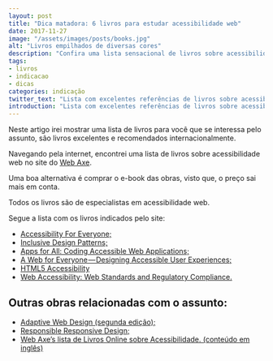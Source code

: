 ```yaml
---
layout: post
title: "Dica matadora: 6 livros para estudar acessibilidade web"
date: 2017-11-27
image: "/assets/images/posts/books.jpg"
alt: "Livros empilhados de diversas cores"
description: "Confira uma lista sensacional de livros sobre acessibilidade web."
tags:
- livros
- indicacao
- dicas
categories: indicação
twitter_text: "Lista com excelentes referências de livros sobre acessibilidade web."
introduction: "Lista com excelentes referências de livros sobre acessibilidade web."
---
```


Neste artigo irei mostrar uma lista de livros para você que se interessa pelo assunto, são livros excelentes e recomendados internacionalmente.

Navegando pela internet, encontrei uma lista de livros sobre acessibilidade web no site do [Web Axe](http://www.webaxe.org/web-accessibility-books/).

Uma boa alternativa é comprar o e-book das obras, visto que, o preço sai mais em conta.

Todos os livros são de especialistas em acessibilidade web.

Segue a lista com os livros indicados pelo site:

* [Accessibility For Everyone;](https://abookapart.com/products/accessibility-for-everyone)
* [Inclusive Design Patterns;](https://shop.smashingmagazine.com/products/inclusive-design-patterns)
* [Apps for All: Coding Accessible Web Applications;](https://shop.smashingmagazine.com/products/apps-for-all)
* [A Web for Everyone — Designing Accessible User Experiences;](https://rosenfeldmedia.com/books/a-web-for-everyone/)
* [HTML5 Accessibility](https://www.apress.com/us/book/9781430241942)
* [Web Accessibility: Web Standards and Regulatory Compliance.](https://www.amazon.com/exec/obidos/ASIN/1590596382/jimthatcher-20/104-59766)

## Outras obras relacionadas com o assunto:

* [Adaptive Web Design (segunda edição);](https://adaptivewebdesign.info/2nd-edition/)
* [Responsible Responsive Design;](https://abookapart.com/products/responsible-responsive-design)
* [Web Axe’s lista de Livros Online sobre Acessibilidade. (conteúdo em inglês)](http://www.webaxe.org/free-online-books-on-accessibility/)
